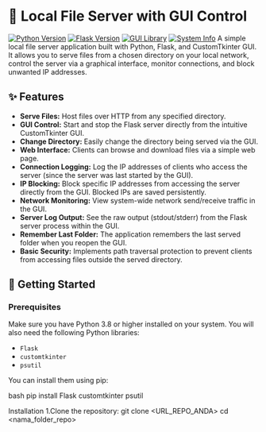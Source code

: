 # 📁 Local File Server with GUI Control

[![Python Version](https://img.shields.io/badge/python-3.8+-blue.svg)](https://www.python.org/)
[![Flask Version](https://img.shields.io/badge/framework-Flask-blue.svg)](https://flask.palletsprojects.com/)
[![GUI Library](https://img.shields.io/badge/GUI-CustomTkinter-brightgreen.svg)](https://customtkinter.tomschimansky.com/)
[![System Info](https://img.shields.io/badge/system-psutil-orange.svg)](https://psutil.readthedocs.io/)
A simple local file server application built with Python, Flask, and CustomTkinter GUI. It allows you to serve files from a chosen directory on your local network, control the server via a graphical interface, monitor connections, and block unwanted IP addresses.

## ✨ Features

* **Serve Files:** Host files over HTTP from any specified directory.
* **GUI Control:** Start and stop the Flask server directly from the intuitive CustomTkinter GUI.
* **Change Directory:** Easily change the directory being served via the GUI.
* **Web Interface:** Clients can browse and download files via a simple web page.
* **Connection Logging:** Log the IP addresses of clients who access the server (since the server was last started by the GUI).
* **IP Blocking:** Block specific IP addresses from accessing the server directly from the GUI. Blocked IPs are saved persistently.
* **Network Monitoring:** View system-wide network send/receive traffic in the GUI.
* **Server Log Output:** See the raw output (stdout/stderr) from the Flask server process within the GUI.
* **Remember Last Folder:** The application remembers the last served folder when you reopen the GUI.
* **Basic Security:** Implements path traversal protection to prevent clients from accessing files outside the served directory.

## 🚀 Getting Started

### Prerequisites

Make sure you have Python 3.8 or higher installed on your system. You will also need the following Python libraries:

* `Flask`
* `customtkinter`
* `psutil`

You can install them using pip:

bash
pip install Flask customtkinter psutil

Installation
 1.Clone the repository:
   git clone <URL_REPO_ANDA>
   cd <nama_folder_repo>
